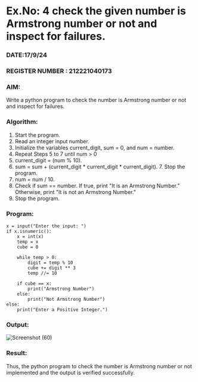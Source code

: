 # Ex.No: 4 check the given number is Armstrong number or not and inspect for failures.
### DATE:17/9/24                                                                            
### REGISTER NUMBER : 212221040173
### AIM: 
Write a python program to check the number is Armstrong number or not and inspect for failures.

### Algorithm:
1.  Start the program.
2.	Read an integer input number.
3.	Initialize the variables current_digit, sum = 0, and num = number.
4.	Repeat Steps 5 to 7 until num > 0
5.	current_digit = (num % 10).
6.	sum = sum + (current_digit * current_digit * current_digit). 7. Stop the program.
7.	num = num / 10.
8.	Check if sum == number. If true, print "It is an Armstrong Number." Otherwise, print "It is not an Armstrong Number."
9.	Stop the program.

### Program:
```
x = input("Enter the input: ") 
if x.isnumeric(): 
    x = int(x) 
    temp = x 
    cube = 0

    while temp > 0: 
        digit = temp % 10 
        cube += digit ** 3 
        temp //= 10 

    if cube == x: 
        print("Armstrong Number") 
    else: 
        print("Not Armstrong Number") 
else: 
    print("Enter a Positive Integer.")
```













### Output:
![Screenshot (60)](https://github.com/user-attachments/assets/90bbcf5c-399a-4afe-b531-97bc6022f2b5)






### Result:
Thus, the python program to check the number is Armstrong number or not implemented and the output is verified successfully.


